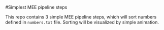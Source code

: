 #Simplest MEE pipeline steps

This repo contains 3 simple MEE pipeline steps, which will sort numbers defined
in `numbers.txt` file. Sorting will be visualized by simple animation.
